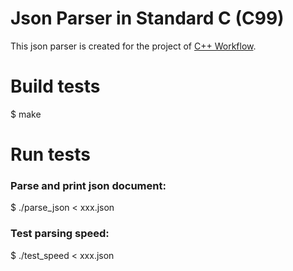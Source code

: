 # Json Parser in Standard C (C99)
This json parser is created for the project of [C++ Workflow](https://github.com/sogou/workflow).  
# Build tests
$ make
# Run tests
### Parse and print json document:
$ ./parse_json < xxx.json
### Test parsing speed:
$ ./test_speed <repeat times> < xxx.json
